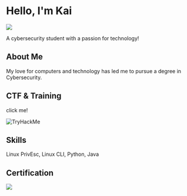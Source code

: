 # Hello, I'm Kai
<a href="https://linkedin.com"><img src="https://img.shields.io/badge/-LinkedIn-0072b1?&style=for-the-badge&logo=linkedin&logoColor=white" /></a>

A cybersecurity student with a passion for technology!

## About Me

My love for computers and technology has led me to pursue a degree in Cybersecurity.

## CTF & Training

click me!



<a src=https://tryhackme.com/p/Juxtapose><img href="https://tryhackme-badges.s3.amazonaws.com/Juxtapose.png" alt="TryHackMe"></a>

## Skills
Linux PrivEsc,
Linux CLI,
Python,
Java

## Certification
<img src="https://img.shields.io/badge/-ITF%2B-FF0000?&style=for-the-badge&logo=CompTIA&logoColor=white" />

